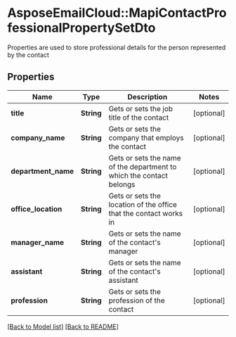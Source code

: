 # AsposeEmailCloud::MapiContactProfessionalPropertySetDto

Properties are used to store professional details for the person represented by the contact             

## Properties
Name | Type | Description | Notes
---- | ---- | ----------- | -----
**title** |**String** | Gets or sets the job title of the contact              | [optional] 
**company_name** |**String** | Gets or sets the company that employs the contact              | [optional] 
**department_name** |**String** | Gets or sets the name of the department to which the contact belongs              | [optional] 
**office_location** |**String** | Gets or sets the location of the office that the contact works in              | [optional] 
**manager_name** |**String** | Gets or sets the name of the contact's manager              | [optional] 
**assistant** |**String** | Gets or sets the name of the contact's assistant              | [optional] 
**profession** |**String** | Gets or sets the profession of the contact              | [optional] 


[[Back to Model list]](Models.md) [[Back to README]](README.md)

